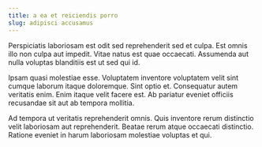```yaml
---
title: a ea et reiciendis porro
slug: adipisci accusamus
---
```


Perspiciatis laboriosam est odit sed reprehenderit sed et culpa. Est omnis illo non culpa aut impedit. Vitae natus est quae occaecati. Assumenda aut nulla voluptas blanditiis est ut sed qui id.

Ipsam quasi molestiae esse. Voluptatem inventore voluptatem velit sint cumque laborum itaque doloremque. Sint optio et. Consequatur autem veritatis enim. Enim itaque velit facere est. Ab pariatur eveniet officiis recusandae sit aut ab tempora mollitia.

Ad tempora ut veritatis reprehenderit omnis. Quis inventore rerum distinctio velit laboriosam aut reprehenderit. Beatae rerum atque occaecati distinctio. Ratione eveniet in harum laboriosam molestiae voluptas et qui.
